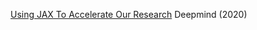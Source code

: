 
[Using JAX To Accelerate Our Research](https://www.deepmind.com/blog/using-jax-to-accelerate-our-research)
Deepmind (2020)

